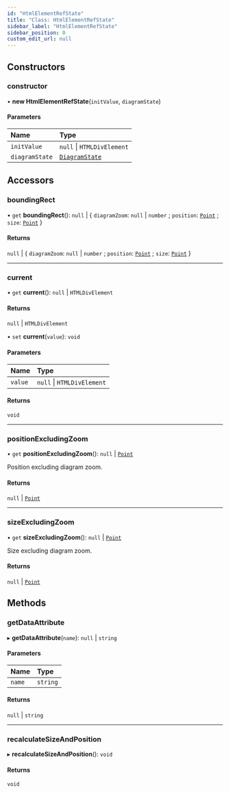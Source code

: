 ```yaml
---
id: "HtmlElementRefState"
title: "Class: HtmlElementRefState"
sidebar_label: "HtmlElementRefState"
sidebar_position: 0
custom_edit_url: null
---
```


## Constructors

### constructor

• **new HtmlElementRefState**(`initValue`, `diagramState`)

#### Parameters

| Name | Type |
| :------ | :------ |
| `initValue` | ``null`` \| `HTMLDivElement` |
| `diagramState` | [`DiagramState`](DiagramState) |

## Accessors

### boundingRect

• `get` **boundingRect**(): ``null`` \| { `diagramZoom`: ``null`` \| `number` ; `position`: [`Point`](../#point) ; `size`: [`Point`](../#point)  }

#### Returns

``null`` \| { `diagramZoom`: ``null`` \| `number` ; `position`: [`Point`](../#point) ; `size`: [`Point`](../#point)  }

___

### current

• `get` **current**(): ``null`` \| `HTMLDivElement`

#### Returns

``null`` \| `HTMLDivElement`

• `set` **current**(`value`): `void`

#### Parameters

| Name | Type |
| :------ | :------ |
| `value` | ``null`` \| `HTMLDivElement` |

#### Returns

`void`

___

### positionExcludingZoom

• `get` **positionExcludingZoom**(): ``null`` \| [`Point`](../#point)

Position excluding diagram zoom.

#### Returns

``null`` \| [`Point`](../#point)

___

### sizeExcludingZoom

• `get` **sizeExcludingZoom**(): ``null`` \| [`Point`](../#point)

Size excluding diagram zoom.

#### Returns

``null`` \| [`Point`](../#point)

## Methods

### getDataAttribute

▸ **getDataAttribute**(`name`): ``null`` \| `string`

#### Parameters

| Name | Type |
| :------ | :------ |
| `name` | `string` |

#### Returns

``null`` \| `string`

___

### recalculateSizeAndPosition

▸ **recalculateSizeAndPosition**(): `void`

#### Returns

`void`
